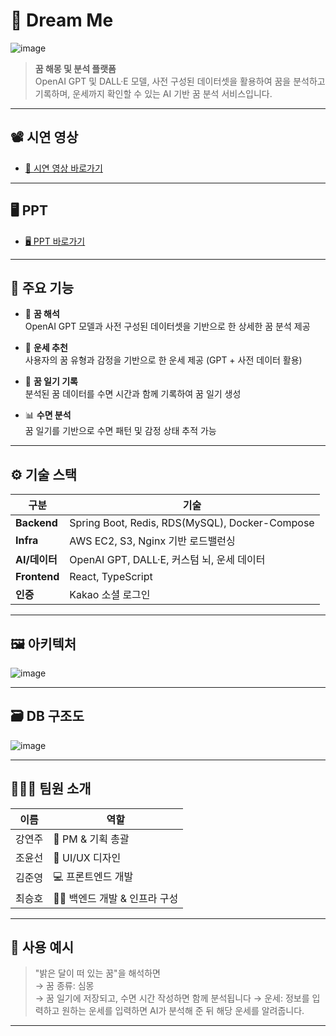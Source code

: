 # 🌙 Dream Me
![image](https://github.com/user-attachments/assets/e213f467-bc97-4c75-a8fd-4184cf2a5be3)


> **꿈 해몽 및 분석 플랫폼**  
OpenAI GPT 및 DALL·E 모델, 사전 구성된 데이터셋을 활용하여 꿈을 분석하고 기록하며, 운세까지 확인할 수 있는 AI 기반 꿈 분석 서비스입니다.

---

## 📽️ 시연 영상

- [🔗 시연 영상 바로가기](https://youtube.com/shorts/lesmMuK9CoE?feature=share)

---

## 🖥️ PPT

- [🖥️ PPT 바로가기](https://drive.google.com/file/d/17oZajqELl8UtXpij1o9m8n6dtLaAqapW/view?usp=sharing)

---

## 🧩 주요 기능

- 🧠 **꿈 해석**  
  OpenAI GPT 모델과 사전 구성된 데이터셋을 기반으로 한 상세한 꿈 분석 제공

- 🔮 **운세 추천**  
  사용자의 꿈 유형과 감정을 기반으로 한 운세 제공 (GPT + 사전 데이터 활용)

- 📝 **꿈 일기 기록**  
  분석된 꿈 데이터를 수면 시간과 함께 기록하여 꿈 일기 생성

- 📊 **수면 분석**  
  꿈 일기를 기반으로 수면 패턴 및 감정 상태 추적 가능

---

## ⚙️ 기술 스택

| 구분 | 기술 |
|------|------|
| **Backend** | Spring Boot, Redis, RDS(MySQL), Docker-Compose |
| **Infra** | AWS EC2, S3, Nginx 기반 로드밸런싱 |
| **AI/데이터** | OpenAI GPT, DALL·E, 커스텀 뇌, 운세 데이터 |
| **Frontend** | React, TypeScript |
| **인증** | Kakao 소셜 로그인 |

---

## 🖼️ 아키텍처

![image](https://github.com/user-attachments/assets/1119173e-c0a5-4fa5-be27-9b09a59215f6)


---

## 🗃️ DB 구조도

![image](https://github.com/user-attachments/assets/f0597c42-2c9c-4b47-99d4-b132e9fffacb)


---

## 🧑‍🤝‍🧑 팀원 소개

| 이름 | 역할 |
|------|------|
| 강연주 | 🧠 PM & 기획 총괄 |
| 조윤선 | 🎨 UI/UX 디자인 |
| 김준영 | 💻 프론트엔드 개발 |
| 최승호 | 👩‍💻 백엔드 개발 & 인프라 구성 |


---

## 📌 사용 예시

> "밝은 달이 떠 있는 꿈"을 해석하면  
→ 꿈 종류: 심몽  
→ 꿈 일기에 저장되고, 수면 시간 작성하면 함께 분석됩니다
→ 운세: 정보를 입력하고 원하는 운세를 입력하면 AI가 분석해 준 뒤 해당 운세를 알려줍니다.
> 
---



